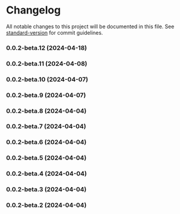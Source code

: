 # Changelog

All notable changes to this project will be documented in this file. See [standard-version](https://github.com/conventional-changelog/standard-version) for commit guidelines.

### 0.0.2-beta.12 (2024-04-18)

### 0.0.2-beta.11 (2024-04-08)

### 0.0.2-beta.10 (2024-04-07)

### 0.0.2-beta.9 (2024-04-07)

### 0.0.2-beta.8 (2024-04-04)

### 0.0.2-beta.7 (2024-04-04)

### 0.0.2-beta.6 (2024-04-04)

### 0.0.2-beta.5 (2024-04-04)

### 0.0.2-beta.4 (2024-04-04)

### 0.0.2-beta.3 (2024-04-04)

### 0.0.2-beta.2 (2024-04-04)
